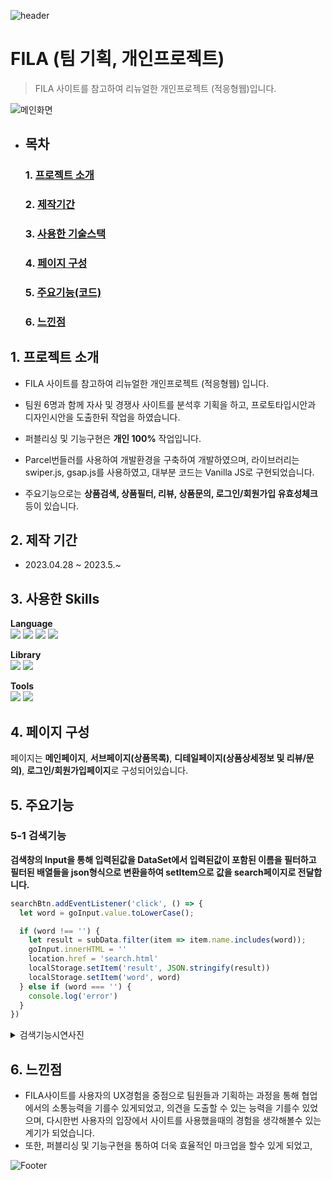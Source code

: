 ![header](https://capsule-render.vercel.app/api?type=Rect&color=002053&height=150&section=header&text=F%20I%20L%20A&fontSize=60&fontColor=fff&animation=fadeIn)

# FILA (팀 기획, 개인프로젝트)
> FILA 사이트를 참고하여 리뉴얼한 개인프로젝트 (적응형웹)입니다.

![메인화면](https://github.com/Tae-Hyun98/FILA-project/assets/119056869/f7672f96-e27e-450e-871f-46681c279af7)


- ## 목차
    ### 1. [프로젝트 소개](#1-프로젝트-소개)
    ### 2. [제작기간](#2-제작-기간)
    ### 3. [사용한 기술스택](#3-사용한-skills)
    ### 4. [페이지 구성](#4-페이지-구성-1)
    ### 5. [주요기능(코드)](#5-주요기능)
    ### 6. [느낀점](#6-느낀점-1)

     
## 1. 프로젝트 소개
- FILA 사이트를 참고하여 리뉴얼한 개인프로젝트 (적응형웹) 입니다.

- 팀원 6명과 함께 자사 및 경쟁사 사이트를 분석후 기획을 하고, 프로토타입시안과 디자인시안을 도출한뒤 작업을 하였습니다.

- 퍼블리싱 및 기능구현은 **개인 100%** 작업입니다.

- Parcel번들러를 사용하여 개발환경을 구축하여 개발하였으며, 라이브러리는 swiper.js, gsap.js를 사용하였고, 대부분 코드는 Vanilla JS로 구현되었습니다.  

- 주요기능으로는 **상품검색, 상품필터, 리뷰, 상품문의, 로그인/회원가입 유효성체크** 등이 있습니다.  

## 2. 제작 기간  
- 2023.04.28 ~ 2023.5.~
 
## 3. 사용한 Skills  
  **Language**  
  <a href="#!"><img src="https://img.shields.io/badge/html5-E34F26?style=flat&logo=html5&logoColor=white"/></a>
  <a href="#!"><img src="https://img.shields.io/badge/css3-1572B6?style=flat&logo=css3&logoColor=white"/></a>
  <a href="#!"><img src="https://img.shields.io/badge/jquery-0769AD?style=flat&logo=jquery&logoColor=white"/></a>
  <a href="#!"><img src="https://img.shields.io/badge/javascript-F7DF1E?style=flat&logo=javascript&logoColor=white"/></a>

  
  **Library**  
  <a href="#!"><img src="https://img.shields.io/badge/swiper.js-6332F6?style=flat&logo=swiper&logoColor=white"/></a>
  <a href="#!"><img src="https://img.shields.io/badge/gsap.js-88CE02?style=flat&logo=greensock&logoColor=white"/></a>


  **Tools**  
  <a href="#!"><img src="https://img.shields.io/badge/visual studio code-007ACC?style=flat&logo=visualstudiocode&logoColor=white"/></a>
  <a href="#!"><img src="https://img.shields.io/badge/github-181717?style=flat&logo=github&logoColor=white"/></a>  
  
## 4. 페이지 구성  
페이지는 **메인페이지**, **서브페이지(상품목록)**, **디테일페이지(상품상세정보 및 리뷰/문의)**, **로그인/회원가입페이지**로 구성되어있습니다.

## 5. 주요기능  
### 5-1 검색기능  
**검색창의 Input을 통해 입력된값을 DataSet에서 입력된값이 포함된 이름을 필터하고 필터된 배열들을 json형식으로 변환을하여 setItem으로 값을 search페이지로 전달합니다.**  
```javascript
searchBtn.addEventListener('click', () => {
  let word = goInput.value.toLowerCase();

  if (word !== '') {
    let result = subData.filter(item => item.name.includes(word));
    goInput.innerHTML = ''
    location.href = 'search.html'
    localStorage.setItem('result', JSON.stringify(result))
    localStorage.setItem('word', word)
  } else if (word === '') {
    console.log('error')
  }
})


```
<details>  
    <summary>검색기능시연사진</summary>  
        
  - **검색화면**  
  ![search](https://github.com/Tae-Hyun98/FILA-project/assets/119056869/37cd4806-08ea-454c-b32b-7c52126bf96f)  

  - **검색결과화면**  
  ![search](https://github.com/Tae-Hyun98/FILA-project/assets/119056869/575e9a6b-9990-402a-ac27-90a2bb6644aa)  

  -  **검색실패화면**  
  ![search](https://github.com/Tae-Hyun98/FILA-project/assets/119056869/7fa15a96-a980-4c58-89c6-8be178dae5ff)  


</details>



## 6. 느낀점
- FILA사이트를 사용자의 UX경험을 중점으로 팀원들과 기획하는 과정을 통해 협업에서의 소통능력을 기를수 있게되었고, 의견을 도출할 수 있는 능력을 기를수 있었으며, 다시한번 사용자의 입장에서 사이트를 사용했을때의 경험을 생각해볼수 있는 계기가 되었습니다.  
- 또한, 퍼블리싱 및 기능구현을 통하여 더욱 효율적인 마크업을 할수 있게 되었고, 

![Footer](https://capsule-render.vercel.app/api?type=waving&color=002053&height=200&section=footer)
